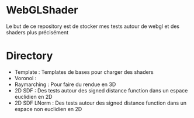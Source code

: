 # WebGLShader
Le but de ce repository est de stocker mes tests autour de webgl et des shaders plus précisément

# Directory 
- Template : Templates de bases pour charger des shaders
- Voronoi : 
- Raymarching : Pour faire du rendue en 3D
- 2D SDF : Des tests autour des signed distance function dans un espace euclidien en 2D
- 2D SDF LNorm : Des tests autour des signed distance function dans un espace non euclidien en 2D 